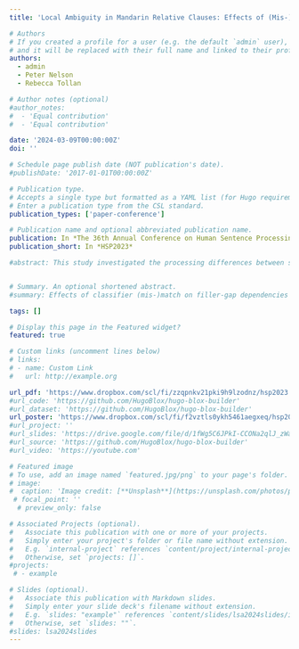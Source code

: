 ```yaml
---
title: 'Local Ambiguity in Mandarin Relative Clauses: Effects of (Mis-)Matching Classifiers'

# Authors
# If you created a profile for a user (e.g. the default `admin` user), write the username (folder name) here
# and it will be replaced with their full name and linked to their profile.
authors:
  - admin
  - Peter Nelson
  - Rebecca Tollan

# Author notes (optional)
#author_notes:
#  - 'Equal contribution'
#  - 'Equal contribution'

date: '2024-03-09T00:00:00Z'
doi: ''

# Schedule page publish date (NOT publication's date).
#publishDate: '2017-01-01T00:00:00Z'

# Publication type.
# Accepts a single type but formatted as a YAML list (for Hugo requirements).
# Enter a publication type from the CSL standard.
publication_types: ['paper-conference']

# Publication name and optional abbreviated publication name.
publication: In *The 36th Annual Conference on Human Sentence Processing*
publication_short: In *HSP2023*

#abstract: This study investigated the processing differences between subject relative clauses (SRCs) and object relative clauses (ORCs) in Mandarin Chinese. The presence of temporary parsing ambiguities in both types of clauses makes it challenging to isolate the effects of dependency resolution. To address this, a self-paced reading study was conducted, manipulating RC type (SRC vs. ORC) and the presence of a classifier that either mismatched or matched with the adjacent noun. The results showed that when the classifier mismatched, ORCs were processed faster than SRCs, indicating an object advantage. These findings highlight the role of linear distance in syntactic processing and offer insights into the Mandarin SRC/ORC asymmetry. 


# Summary. An optional shortened abstract.
#summary: Effects of classifier (mis-)match on filler-gap dependencies in Mandarin

tags: []

# Display this page in the Featured widget?
featured: true

# Custom links (uncomment lines below)
# links:
# - name: Custom Link
#   url: http://example.org

url_pdf: 'https://www.dropbox.com/scl/fi/zzqpnkv21pki9h9lzodnz/hsp2023.pdf?rlkey=xdv79rumapcw7e9htyndeyrvq&dl=0'
#url_code: 'https://github.com/HugoBlox/hugo-blox-builder'
#url_dataset: 'https://github.com/HugoBlox/hugo-blox-builder'
url_poster: 'https://www.dropbox.com/scl/fi/f2vztls0ykh5461aegxeq/hsp2023poster.pdf?rlkey=tsk6bsrqnos23ovn2a87f3gdz&dl=0'
#url_project: ''
#url_slides: 'https://drive.google.com/file/d/1fWg5C6JPkI-CCONa2qlJ_zWaS_rD_ddq/view?usp=sharing'
#url_source: 'https://github.com/HugoBlox/hugo-blox-builder'
#url_video: 'https://youtube.com'

# Featured image
# To use, add an image named `featured.jpg/png` to your page's folder.
# image:
#  caption: 'Image credit: [**Unsplash**](https://unsplash.com/photos/pLCdAaMFLTE)'
 # focal_point: ''
  # preview_only: false

# Associated Projects (optional).
#   Associate this publication with one or more of your projects.
#   Simply enter your project's folder or file name without extension.
#   E.g. `internal-project` references `content/project/internal-project/index.md`.
#   Otherwise, set `projects: []`.
#projects:
 # - example

# Slides (optional).
#   Associate this publication with Markdown slides.
#   Simply enter your slide deck's filename without extension.
#   E.g. `slides: "example"` references `content/slides/lsa2024slides/index.md`.
#   Otherwise, set `slides: ""`.
#slides: lsa2024slides
---
```


